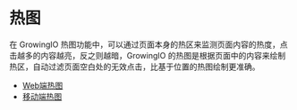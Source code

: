 # 热图

在 GrowingIO 热图功能中，可以通过页面本身的热区来监测页面内容的热度，点击越多的内容越亮，反之则越暗，GrowingIO 的热图是根据页面中的内容来绘制热区，自动过滤页面空白处的无效点击，比基于位置的热图绘制更准确。

* [Web端热图](web-duan-re-tu.md)
* [移动端热图](yi-dong-duan.md)



